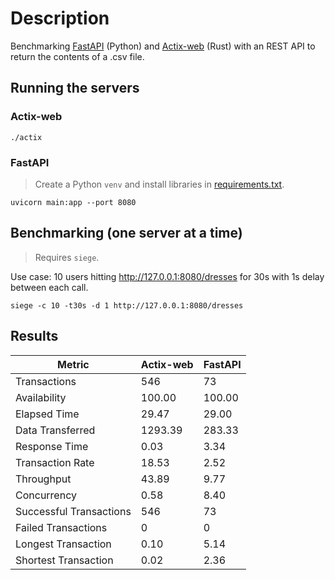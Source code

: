 # Description
Benchmarking [FastAPI](https://fastapi.tiangolo.com/) (Python) and [Actix-web](https://actix.rs/) (Rust) with an REST API to return the contents of a .csv file.

## Running the servers

### Actix-web
    ./actix

### FastAPI
>Create a Python `venv` and install libraries in [requirements.txt](requirements.txt).

    uvicorn main:app --port 8080

## Benchmarking (one server at a time)
>Requires `siege`.

Use case: 10 users hitting http://127.0.0.1:8080/dresses for 30s with 1s delay between each call.

    siege -c 10 -t30s -d 1 http://127.0.0.1:8080/dresses

## Results


| Metric                 | Actix-web    | FastAPI |
|------------------------|---------|--------|
| Transactions           | 546     | 73     |
| Availability           | 100.00  | 100.00 |
| Elapsed Time           | 29.47   | 29.00  |
| Data Transferred       | 1293.39 | 283.33 |
| Response Time          | 0.03    | 3.34   |
| Transaction Rate       | 18.53   | 2.52   |
| Throughput             | 43.89   | 9.77   |
| Concurrency            | 0.58    | 8.40   |
| Successful Transactions | 546     | 73     |
| Failed Transactions    | 0       | 0      |
| Longest Transaction    | 0.10    | 5.14   |
| Shortest Transaction   | 0.02    | 2.36   |

